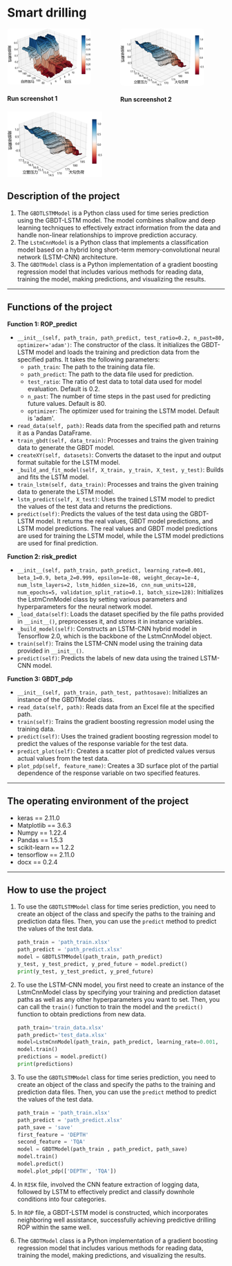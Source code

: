# **Smart drilling**

<div style="display: flex; flex-wrap: wrap;">
  <div style="flex: 1; padding-right: 10px;">
    <img src="img/image1.png" alt="test1" style="max-width: 80%; border-radius: 5%;">
    <h4>Run screenshot 1</h2>
  </div>
  <div style="flex: 1; padding-left: 10px;">
    <img src="img/image2.png" alt="test2" style="max-width: 80%;border-radius: 5%;">
    <h4>Run screenshot 2</h2>
  </div>
</div>

<img src="img/image2.png" width="220px">



## Description of the project
1. The `GBDTLSTMModel` is a Python class used for time series prediction using the GBDT-LSTM model. The model combines shallow and deep learning techniques to effectively extract information from the data and handle non-linear relationships to improve prediction accuracy.
2. The `LstmCnnModel` is a Python class that implements a classification model based on a hybrid long short-term memory-convolutional neural network (LSTM-CNN) architecture.
3. The `GBDTModel` class is a Python implementation of a gradient boosting regression model that includes various methods for reading data, training the model, making predictions, and visualizing the results.


***
## Functions of the project
**Function 1: ROP_predict**

- `__init__(self, path_train, path_predict, test_ratio=0.2, n_past=80, optimizer='adam')`: The constructor of the class. It initializes the GBDT-LSTM model and loads the training and prediction data from the specified paths. It takes the following parameters:
  - `path_train`: The path to the training data file.
  - `path_predict`: The path to the data file used for prediction.
  - `test_ratio`: The ratio of test data to total data used for model evaluation. Default is 0.2.
  - `n_past`: The number of time steps in the past used for predicting future values. Default is 80.
  - `optimizer`: The optimizer used for training the LSTM model. Default is 'adam'.
- `read_data(self, path)`: Reads data from the specified path and returns it as a Pandas DataFrame.
- `train_gbdt(self, data_train)`: Processes and trains the given training data to generate the GBDT model.
- `createXY(self, datasets)`: Converts the dataset to the input and output format suitable for the LSTM model.
- `_build_and_fit_model(self, X_train, y_train, X_test, y_test)`: Builds and fits the LSTM model.
- `train_lstm(self, data_train)`: Processes and trains the given training data to generate the LSTM model.
- `lstm_predict(self, X_test)`: Uses the trained LSTM model to predict the values of the test data and returns the predictions.
- `predict(self)`: Predicts the values of the test data using the GBDT-LSTM model. It returns the real values, GBDT model predictions, and LSTM model predictions. The real values and GBDT model predictions are used for training the LSTM model, while the LSTM model predictions are used for final prediction.


**Function 2: risk_predict**
- `__init__(self, path_train, path_predict, learning_rate=0.001, beta_1=0.9, beta_2=0.999, epsilon=1e-08, weight_decay=1e-4, num_lstm_layers=2, lstm_hidden_size=16, cnn_num_units=128, num_epochs=5, validation_split_ratio=0.1, batch_size=128)`: Initializes the LstmCnnModel class by setting various parameters and hyperparameters for the neural network model.
- `_load_data(self)`: Loads the dataset specified by the file paths provided in `__init__()`, preprocesses it, and stores it in instance variables.
- `_build_model(self)`: Constructs an LSTM-CNN hybrid model in Tensorflow 2.0, which is the backbone of the LstmCnnModel object.
- `train(self)`: Trains the LSTM-CNN model using the training data provided in `__init__()`.
- `predict(self)`: Predicts the labels of new data using the trained LSTM-CNN model.

**Function 3: GBDT_pdp**
- `__init__(self, path_train, path_test, pathtosave)`: Initializes an instance of the GBDTModel class.
- `read_data(self, path)`: Reads data from an Excel file at the specified path.
- `train(self)`: Trains the gradient boosting regression model using the training data.
- `predict(self)`: Uses the trained gradient boosting regression model to predict the values of the response variable for the test data.
- `predict_plot(self)`: Creates a scatter plot of predicted values versus actual values from the test data.
- `plot_pdp(self, feature_name)`: Creates a 3D surface plot of the partial dependence of the response variable on two specified features.
***

## The operating environment of the project
-   keras == 2.11.0
-	Matplotlib == 3.6.3
-	Numpy == 1.22.4
-	Pandas == 1.5.3
-	scikit-learn == 1.2.2
-	tensorflow == 2.11.0
-	docx == 0.2.4
***

## How to use the project
1. To use the `GBDTLSTMModel` class for time series prediction, you need to create an object of the class and specify the paths to the training and prediction data files. Then, you can use the `predict` method to predict the values of the test data. 
    ```python
    path_train = 'path_train.xlsx'
    path_predict = 'path_predict.xlsx'
    model = GBDTLSTMModel(path_train, path_predict)
    y_test, y_test_predict, y_pred_future = model.predict()
    print(y_test, y_test_predict, y_pred_future)
    ```
2. To use the LSTM-CNN model, you first need to create an instance of the LstmCnnModel class by specifying your training and prediction dataset paths as well as any other hyperparameters you want to set. Then, you can call the `train()` function to train the model and the `predict()` function to obtain predictions from new data.
    ```python
    path_train='train_data.xlsx'
    path_predict='test_data.xlsx'
    model=LstmCnnModel(path_train, path_predict, learning_rate=0.001,  lstm_hidden_size=32,  num_epochs=10)
    model.train()
    predictions = model.predict()
    print(predictions)
    ```
3. To use the `GBDTLSTMModel` class for time series prediction, you need to create an object of the class and specify the paths to the training and prediction data files. Then, you can use the `predict` method to predict the values of the test data. 
    ```python
    path_train = 'path_train.xlsx'
    path_predict = 'path_predict.xlsx'
    path_save = 'save'
    first_feature = 'DEPTH'
    second_feature = 'TQA'
    model = GBDTModel(path_train , path_predict, path_save)
    model.train()
    model.predict()
    model.plot_pdp(['DEPTH', 'TQA'])
    ```

4. In `RISK` file, involved the CNN feature extraction of logging data, followed by LSTM to effectively predict and classify downhole conditions into four categories.

5. In `ROP` file, a GBDT-LSTM model is constructed, which incorporates neighboring well assistance, successfully achieving predictive drilling ROP within the same well.

6. The `GBDTModel` class is a Python implementation of a gradient boosting regression model that includes various methods for reading data, training the model, making predictions, and visualizing the results.